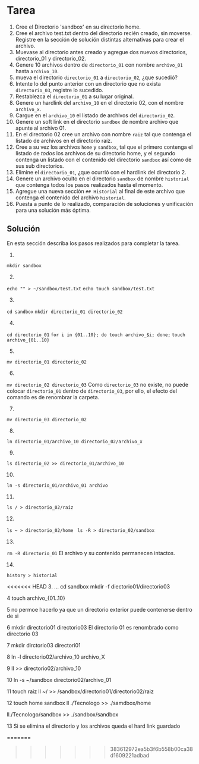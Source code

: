 # Tarea

1. Cree el Directorio 'sandbox' en su directorio home.
2. Cree el archivo test.txt dentro del directorio recién creado, sin moverse. Registre en la sección de solución distintas alternativas para crear el archivo.
3. Muevase al directorio antes creado y agregue dos nuevos directorios, directorio_01 y directorio_02.
4. Genere 10 archivos dentro de `directorio_01` con nombre `archivo_01` hasta `archivo_10`.
5. mueva el directorio `directorio_01` a `directorio_02`, ¿que sucedió?
6. Intente lo del punto anterior con un directorio que no exista `directorio_03`, registre lo sucedido.
7. Restablezca el `directorio_01` a su lugar original.
8. Genere un hardlink del `archivo_10` en el directorio 02, con el nombre `archivo_x`.
9. Cargue en el `archivo_10` el listado de archivos del `directorio_02`.
10. Genere un soft link en el directorio `sandbox` de nombre archivo que apunte al archivo 01.
11. En el directorio 02 cree un archivo con nombre `raiz` tal que contenga el listado de archivos en el directorio raíz.
12. Cree a su vez los archivos `home` y `sandbox`, tal que el primero contenga el listado de *todos* los archivos de su directorio home, y el segundo contenga un listado con el contenido del directorio `sandbox` así como de sus sub directorios.
13. Elimine el `directorio_01`, ¿que ocurrió con el hardlink del directorio 2.
14. Genere un archivo oculto en el directorio `sandbox` de nombre `historial` que contenga todos los pasos realizados hasta el momento.
15. Agregue una nueva sección `## Historial` al final de este archivo que contenga el contenido del archivo `historial`.
16. Puesta a punto de lo realizado, comparación de soluciones y unificación para una solución más óptima.

## Solución

En esta sección describa los pasos realizados para completar la tarea.

1. 
`mkdir sandbox`

2. 
`echo "" > ~/sandbox/test.txt`
`echo touch sandbox/test.txt`

3. 
`cd sandbox`
`mkdir directorio_01 directorio_02`

4. 
`cd directorio_01`
`for i in {01..10}; do touch archivo_$i; done;`
`touch archivo_{01..10}`

5. 
`mv directorio_01 directorio_02`


6. 
`mv directorio_02 directorio_03`
Como `directorio_03` no existe, no puede colocar `directorio_01` dentro de `directorio_03`, por ello, el efecto del comando es de renombrar la carpeta.


7. 
`mv directorio_03 directorio_02`

8. 
`ln directorio_01/archivo_10 directorio_02/archivo_x`

9. 
`ls directorio_02 >> directorio_01/archivo_10`

10. 
`ln -s directorio_01/archivo_01 archivo`

11. 
`ls / > directorio_02/raiz`

12. 
`ls ~ > directorio_02/home `
`ls -R > directorio_02/sandbox`

13. 
`rm -R directorio_01`
El archivo y su contenido permanecen intactos.

14. 
`history > historial`


<<<<<<< HEAD
3. ...
	cd sandbox
	mkdir -f diectorio01/directorio03
	
4 touch archivo_{01..10}

5	no permoe hacerlo ya que un directorio exterior puede contenerse 
dentro de si

6 mkdir directorio01 directorio03
El directorio 01 es renombrado como directorio 03

7 mkdir dirctorio03 directori01

8 ln -l directorio02/archivo_10 archivo_X

9 ll >> directorio02/archivo_10

10 ln -s ~/sandbox directorio02/archivo_01


11 touch raiz 
 ll ~/ >> /sandbox/directorio01/directorio02/raiz

12 touch home sandbox
ll ./Tecnologo >> ./samdbox/home

ll./Tecnologo/sandbox >> ./sandbox/sandbox 

13
Si se elimina el directorio y los archivos queda el hard link guardado 

=======
>>>>>>> 383612972ea5b3f6b558b00ca38d1609221adbad
